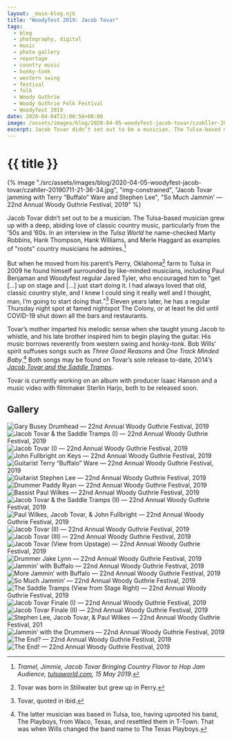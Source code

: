 ```yaml
---
layout: _main-blog.njk
title: "Woodyfest 2019: Jacob Tovar"
tags: 
  - blog
  - photography, digital
  - music
  - photo gallery
  - reportage
  - country music
  - honky-tonk
  - western swing
  - festival
  - folk
  - Woody Guthrie
  - Woody Guthrie Folk Festival
  - Woodyfest 2019
date: 2020-04-04T22:00:58+00:00
image: /assets/images/blog/2020-04-05-woodyfest-jacob-tovar/czahller-20190711-21-36-34.jpg
excerpt: Jacob Tovar didn’t set out to be a musician. The Tulsa-based musician grew up with a deep, abiding love of classic country music, particularly from the ’50s and ’60s.
---
```

<!-- markdownlint-disable MD025 -->
# {{ title }}

<!-- markdownlint-enable MD025 --><mpb-dialog-img>

{% image "./src/assets/images/blog/2020-04-05-woodyfest-jacob-tovar/czahller-20190711-21-36-34.jpg", "img-constrained", "Jacob Tovar jamming with Terry “Buffalo” Ware and Stephen Lee", "So Much Jammin’ — 22nd Annual Woody Guthrie Festival, 2019" %}</mpb-dialog-img>

<span class="h-card p-name">Jacob</span> Tovar didn’t set out to be a musician. The Tulsa-based musician grew up with a deep, abiding love of classic country music, particularly from the <time datetime="1950">’50s</time> and <time datetime="1960">’60s</time>. In an interview in the <cite>Tulsa World</cite> he name-checked <span class="h-card p-name">Marty Robbins</span>, <span class="h-card p-name">Hank Thompson</span>, <span class="h-card p-name">Hank Williams</span>, and <span class="h-card p-name">Merle Haggard</span> as examples of "roots" country musicians he admires.[^1]

[^1]: <cite class="full-citation"><span class="h-card p-name quoted">Tramel, Jimmie</span>, <span class="short-work">Jacob Tovar Bringing Country Flavor to Hop Jam Audience,</span> <a href="https://www.tulsaworld.com/entertainment/music/jacob-tovar-bringing-country-flavor-to-hop-jam-audience/article_703362c7-aef1-521e-9878-a8ebcee60ea3.html" target="_blank" rel="external noopener">tulsaworld.com</a>, <time datetime="2019-05-15">15 May 2019</time>.</cite>

But when he moved from his parent’s Perry, Oklahoma[^2] farm to Tulsa in <time datetime="2009">2009</time> he found himself surrounded by like-minded musicians, including <span class="h-card p-name">Paul Benjaman</span> and Woodyfest regular <span class="h-card p-name">Jared Tyler</span>, who encouraged him to <q>get […] up on stage and […] just start doing it. I had always loved that old, classic country style, and I knew I could sing it really well and I thought, man, I’m going to start doing that.</q>[^3] <time datetime="2020">Eleven years later</time>, he has a regular Thursday night spot at famed nightspot The Colony, or at least he did until <abbr>COVID-19</abbr> shut down all the bars and restaurants.

[^2]: Tovar was born in Stillwater but grew up in Perry.

[^3]: Tovar, quoted in <span class="foreign" lang="la">ibid.</span>

Tovar’s mother imparted his melodic sense when she taught young Jacob to whistle, and his late brother inspired him to begin playing the guitar. His music borrows reverently from western swing and honky-tonk. <span class="h-card p-name">Bob Wills</span>’ spirit suffuses songs such as <cite class="short-work">Three Good Reasons</cite> and <cite class="short-work">One Track Minded Baby.</cite>[^4] Both songs may be found on Tovar’s sole release to-date, <time datetime="2014">2014</time>’s <a href="https://geo.music.apple.com/us/artist/jacob-tovar-the-saddle-tramps/1020380921?mt=1&app=music&at=10ldhk" target="_blank" rel="external noopener"><cite>Jacob Tovar and the Saddle Tramps</cite></a>.

[^4]: The latter musician was based in Tulsa, too, having uprooted his band, <span class="h-card p-organization">The Playboys</span>, from Waco, Texas, and resettled them in T-Town. That was when Wills changed the band name to <span class="h-card p-organization">The Texas Playboys</span>.

Tovar is currently working on an album with producer <span class="h-card p-name">Isaac Hanson</span> and a music video with filmmaker <span class="h-card p-name">Sterlin Harjo</span>, both to be released soon.

## Gallery

<mpb-dialog-gallery hint rel cols="8">
  
  ![Gary Busey Drumhead — 22nd Annual Woody Guthrie Festival, 2019](/assets/images/blog/2020-04-05-woodyfest-jacob-tovar/czahller-20190711-21-06-09.jpg)
  ![Jacob Tovar & the Saddle Tramps (I) — 22nd Annual Woody Guthrie Festival, 2019](/assets/images/blog/2020-04-05-woodyfest-jacob-tovar/czahller-20190711-21-11-34.jpg)
  ![Jacob Tovar (I) — 22nd Annual Woody Guthrie Festival, 2019](/assets/images/blog/2020-04-05-woodyfest-jacob-tovar/czahller-20190711-21-12-18.jpg)
  ![John Fullbright on Keys — 22nd Annual Woody Guthrie Festival, 2019](/assets/images/blog/2020-04-05-woodyfest-jacob-tovar/czahller-20190711-21-12-32.jpg)
  ![Guitarist Terry “Buffalo” Ware — 22nd Annual Woody Guthrie Festival, 2019](/assets/images/blog/2020-04-05-woodyfest-jacob-tovar/czahller-20190711-21-12-50.jpg)
  ![Guitarist Stephen Lee — 22nd Annual Woody Guthrie Festival, 2019](/assets/images/blog/2020-04-05-woodyfest-jacob-tovar/czahller-20190711-21-13-08.jpg)
  ![Drummer Paddy Ryan — 22nd Annual Woody Guthrie Festival, 2019](/assets/images/blog/2020-04-05-woodyfest-jacob-tovar/czahller-20190711-21-13-32.jpg)
  ![Bassist Paul Wilkes — 22nd Annual Woody Guthrie Festival, 2019](/assets/images/blog/2020-04-05-woodyfest-jacob-tovar/czahller-20190711-21-13-46.jpg)
  ![Jacob Tovar & the Saddle Tramps (II) — 22nd Annual Woody Guthrie Festival, 2019](/assets/images/blog/2020-04-05-woodyfest-jacob-tovar/czahller-20190711-21-14-44.jpg)
  ![Paul Wilkes, Jacob Tovar, & John Fullbright — 22nd Annual Woody Guthrie Festival, 2019](/assets/images/blog/2020-04-05-woodyfest-jacob-tovar/czahller-20190711-21-14-55.jpg)
  ![Jacob Tovar (II) — 22nd Annual Woody Guthrie Festival, 2019](/assets/images/blog/2020-04-05-woodyfest-jacob-tovar/czahller-20190711-21-15-36.jpg)
  ![Jacob Tovar (III) — 22nd Annual Woody Guthrie Festival, 2019](/assets/images/blog/2020-04-05-woodyfest-jacob-tovar/czahller-20190711-21-16-49.jpg)
  ![Jacob Tovar (View from Upstage) — 22nd Annual Woody Guthrie Festival, 2019](/assets/images/blog/2020-04-05-woodyfest-jacob-tovar/czahller-20190711-21-21-40.jpg)
  ![Drummer Jake Lynn — 22nd Annual Woody Guthrie Festival, 2019](/assets/images/blog/2020-04-05-woodyfest-jacob-tovar/czahller-20190711-21-23-21.jpg)
  ![Jammin’ with Buffalo — 22nd Annual Woody Guthrie Festival, 2019](/assets/images/blog/2020-04-05-woodyfest-jacob-tovar/czahller-20190711-21-24-26.jpg)
  ![More Jammin’ with Buffalo — 22nd Annual Woody Guthrie Festival, 2019](/assets/images/blog/2020-04-05-woodyfest-jacob-tovar/czahller-20190711-21-36-30.jpg)
  ![So Much Jammin’ — 22nd Annual Woody Guthrie Festival, 2019](/assets/images/blog/2020-04-05-woodyfest-jacob-tovar/czahller-20190711-21-36-34.jpg)
  ![The Saddle Tramps (View from Stage Right) — 22nd Annual Woody Guthrie Festival, 2019](/assets/images/blog/2020-04-05-woodyfest-jacob-tovar/czahller-20190711-21-36-43.jpg)
  ![Jacob Tovar Finale (I) — 22nd Annual Woody Guthrie Festival, 2019](/assets/images/blog/2020-04-05-woodyfest-jacob-tovar/czahller-20190711-21-47-41.jpg)
  ![Jacob Tovar Finale (II) — 22nd Annual Woody Guthrie Festival, 2019](/assets/images/blog/2020-04-05-woodyfest-jacob-tovar/czahller-20190711-21-47-44.jpg)
  ![Stephen Lee, Jacob Tovar, & Paul Wilkes — 22nd Annual Woody Guthrie Festival, 201](/assets/images/blog/2020-04-05-woodyfest-jacob-tovar/czahller-20190711-21-49-12.jpg)
  ![Jammin’ with the Drummers — 22nd Annual Woody Guthrie Festival, 2019](/assets/images/blog/2020-04-05-woodyfest-jacob-tovar/czahller-20190711-21-49-18.jpg)
  ![The End? — 22nd Annual Woody Guthrie Festival, 2019](/assets/images/blog/2020-04-05-woodyfest-jacob-tovar/czahller-20190711-21-49-19.jpg)
  ![The End! — 22nd Annual Woody Guthrie Festival, 2019](/assets/images/blog/2020-04-05-woodyfest-jacob-tovar/czahller-20190711-21-49-25.jpg)
</mpb-dialog-gallery>
